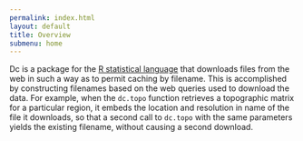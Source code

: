 ```yaml
---
permalink: index.html
layout: default
title: Overview
submenu: home
---
```


Dc is a package for the [R statistical language](http://www.r-project.org) that
downloads files from the web in such a way as to permit caching by filename.
This is accomplished by constructing filenames based on the web queries used to
download the data. For example, when the `dc.topo` function retrieves a
topographic matrix for a particular region, it embeds the location and
resolution in name of the file it downloads, so that a second call to `dc.topo`
with the same parameters yields the existing filename, without causing a second
download.

